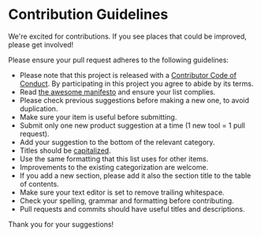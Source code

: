 # Contribution Guidelines

We're excited for contributions. If you see places that could be improved, please get involved!

Please ensure your pull request adheres to the following guidelines:

- Please note that this project is released with a [Contributor Code of Conduct](./CODE_OF_CONDUCT.MD). By participating in this project you agree to abide by its terms.
- Read [the awesome manifesto](https://github.com/sindresorhus/awesome/blob/master/awesome.md) and ensure your list complies.
- Please check previous suggestions before making a new one, to avoid duplication.
- Make sure your item is useful before submitting.  
- Submit only one new product suggestion at a time (1 new tool = 1 pull request).
- Add your suggestion to the bottom of the relevant category.
- Titles should be [capitalized](http://grammar.yourdictionary.com/capitalization/rules-for-capitalization-in-titles.html).
- Use the same formatting that this list uses for other items. 
- Improvements to the existing categorization are welcome.
- If you add a new section, please add it also the section title to the table of contents.
- Make sure your text editor is set to remove trailing whitespace.
- Check your spelling, grammar and formatting before contributing.
- Pull requests and commits should have useful titles and descriptions.


Thank you for your suggestions!
